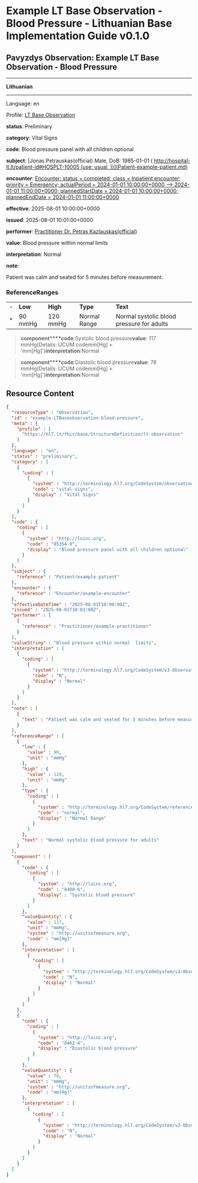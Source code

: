 # Example LT Base Observation - Blood Pressure - Lithuanian Base Implementation Guide v0.1.0

## Pavyzdys Observation: Example LT Base Observation - Blood Pressure

-------

**Lithuanian**

-------

Language: en

Profile: [LT Base Observation](StructureDefinition-lt-observation.md)

**status**: Preliminary

**category**: Vital Signs

**code**: Blood pressure panel with all children optional

**subject**: [Jonas Petrauskas(official) Male, DoB: 1985-01-01 ( http://hospital-lt.lt/patient-id#HOSPLT-10005 (use: usual, ))](Patient-example-patient.md)

**encounter**: [Encounter: status = completed; class = Inpatient encounter; priority = Emergency; actualPeriod = 2024-01-01 10:00:00+0000 --> 2024-01-01 11:00:00+0000; plannedStartDate = 2024-01-01 10:00:00+0000; plannedEndDate = 2024-01-01 11:00:00+0000](Encounter-example-encounter.md)

**effective**: 2025-08-01 10:00:00+0000

**issued**: 2025-08-01 10:01:00+0000

**performer**: [Practitioner Dr. Petras Kazlauskas(official)](Practitioner-example-practitioner.md)

**value**: Blood pressure within normal limits

**interpretation**: Normal

**note**: 

> 

Patient was calm and seated for 5 minutes before measurement.


### ReferenceRanges

| | | | | |
| :--- | :--- | :--- | :--- | :--- |
| - | **Low** | **High** | **Type** | **Text** |
| * | 90 mmHg | 120 mmHg | Normal Range | Normal systolic blood pressure for adults |

> **component****code**:Systolic blood pressure**value**: 117 mmHg(Details: UCUM codemm[Hg] = 'mm[Hg]')**interpretation**:Normal

> **component****code**:Diastolic blood pressure**value**: 78 mmHg(Details: UCUM codemm[Hg] = 'mm[Hg]')**interpretation**:Normal



## Resource Content

```json
{
  "resourceType" : "Observation",
  "id" : "example-LTBaseobservation-blood-pressure",
  "meta" : {
    "profile" : [
      "https://hl7.lt/fhir/base/StructureDefinition/lt-observation"
    ]
  },
  "language" : "en",
  "status" : "preliminary",
  "category" : [
    {
      "coding" : [
        {
          "system" : "http://terminology.hl7.org/CodeSystem/observation-category",
          "code" : "vital-signs",
          "display" : "Vital Signs"
        }
      ]
    }
  ],
  "code" : {
    "coding" : [
      {
        "system" : "http://loinc.org",
        "code" : "85354-9",
        "display" : "Blood pressure panel with all children optional"
      }
    ]
  },
  "subject" : {
    "reference" : "Patient/example-patient"
  },
  "encounter" : {
    "reference" : "Encounter/example-encounter"
  },
  "effectiveDateTime" : "2025-08-01T10:00:00Z",
  "issued" : "2025-08-01T10:01:00Z",
  "performer" : [
    {
      "reference" : "Practitioner/example-practitioner"
    }
  ],
  "valueString" : "Blood pressure within normal  limits",
  "interpretation" : [
    {
      "coding" : [
        {
          "system" : "http://terminology.hl7.org/CodeSystem/v3-ObservationInterpretation",
          "code" : "N",
          "display" : "Normal"
        }
      ]
    }
  ],
  "note" : [
    {
      "text" : "Patient was calm and seated for 5 minutes before measurement."
    }
  ],
  "referenceRange" : [
    {
      "low" : {
        "value" : 90,
        "unit" : "mmHg"
      },
      "high" : {
        "value" : 120,
        "unit" : "mmHg"
      },
      "type" : {
        "coding" : [
          {
            "system" : "http://terminology.hl7.org/CodeSystem/referencerange-meaning",
            "code" : "normal",
            "display" : "Normal Range"
          }
        ]
      },
      "text" : "Normal systolic blood pressure for adults"
    }
  ],
  "component" : [
    {
      "code" : {
        "coding" : [
          {
            "system" : "http://loinc.org",
            "code" : "8480-6",
            "display" : "Systolic blood pressure"
          }
        ]
      },
      "valueQuantity" : {
        "value" : 117,
        "unit" : "mmHg",
        "system" : "http://unitsofmeasure.org",
        "code" : "mm[Hg]"
      },
      "interpretation" : [
        {
          "coding" : [
            {
              "system" : "http://terminology.hl7.org/CodeSystem/v3-ObservationInterpretation",
              "code" : "N",
              "display" : "Normal"
            }
          ]
        }
      ]
    },
    {
      "code" : {
        "coding" : [
          {
            "system" : "http://loinc.org",
            "code" : "8462-4",
            "display" : "Diastolic blood pressure"
          }
        ]
      },
      "valueQuantity" : {
        "value" : 78,
        "unit" : "mmHg",
        "system" : "http://unitsofmeasure.org",
        "code" : "mm[Hg]"
      },
      "interpretation" : [
        {
          "coding" : [
            {
              "system" : "http://terminology.hl7.org/CodeSystem/v3-ObservationInterpretation",
              "code" : "N",
              "display" : "Normal"
            }
          ]
        }
      ]
    }
  ]
}

```
